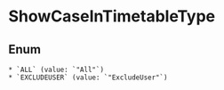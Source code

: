 # ShowCaseInTimetableType

## Enum

    * `ALL` (value: `"All"`)
    * `EXCLUDEUSER` (value: `"ExcludeUser"`)
